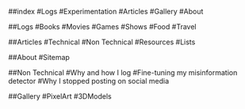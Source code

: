 ##index
#Logs
#Experimentation
#Articles
#Gallery
#About

##Logs
#Books
#Movies
#Games
#Shows
#Food
#Travel

##Articles
#Technical
#Non Technical
#Resources
#Lists

##About
#Sitemap

##Non Technical
#Why and how I log
#Fine-tuning my misinformation detector
#Why I stopped posting on social media

##Gallery
#PixelArt
#3DModels